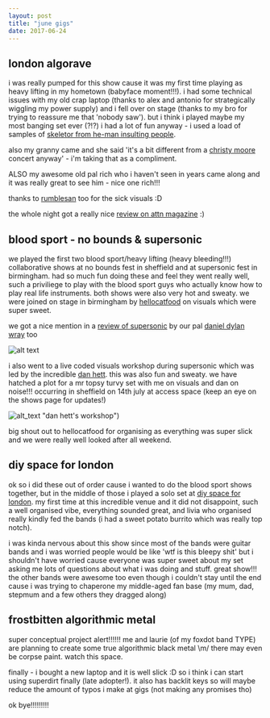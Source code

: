 ```yaml
---
layout: post
title: "june gigs"
date: 2017-06-24
---
```


## london algorave
i was really pumped for this show cause it was my first time playing as heavy lifting in my hometown (babyface moment!!!).  i had some technical issues with my old crap laptop (thanks to alex and antonio for strategically wiggling my power supply) and i fell over on stage (thanks to my bro for trying to reassure me that 'nobody saw').  but i think i played maybe my most banging set ever (?!?) i had a lot of fun anyway - i used a load of samples of <a href="https://www.youtube.com/watch?v=zloWEvRDhgI" target="_blank">skeletor from he-man insulting people</a>.

also my granny came and she said 'it's a bit different from a <a href="https://www.youtube.com/watch?v=cCd16mQO32M" target="_blank">christy moore</a> concert anyway' - i'm taking that as a compliment.

ALSO my awesome old pal rich who i haven't seen in years came along and it was really great to see him - nice one rich!!!

thanks to <a href="http://rumblesan.com/" target="_blank">rumblesan</a> too for the sick visuals :D

the whole night got a really nice <a href="http://www.attnmagazine.co.uk/performance/12025" target="_blank">review on attn magazine</a> :)

## blood sport - no bounds & supersonic
we played the first two blood sport/heavy lifting (heavy bleeding!!!) collaborative shows at no bounds fest in sheffield and at supersonic fest in birmingham.  had so much fun doing these and feel they went really well, such a priviliege to play with the blood sport guys who actually know how to play real life instruments.  both shows were also very hot and sweaty.  we were joined on stage in birmingham by <a href="http://www.hellocatfood.com/" target="_blank">hellocatfood</a> on visuals which were super sweet.

we got a nice mention in a <a href="http://www.independent.co.uk/arts-entertainment/music/reviews/supersonic-festival-birmingham-review-this-heat-jenny-hval-pictures-a7805171.html" target="_blank">review of supersonic</a> by our pal <a href="https://twitter.com/DanielDylanWray" target="_blank">daniel dylan wray</a> too

![alt text](https://s16.postimg.org/s2jpqxj3p/unnamed.jpg "pic of us at no bounds")

i also went to a live coded visuals workshop during supersonic which was led by the incredible <a href="https://danhett.com/" target="_blank">dan hett</a>.  this was also fun and sweaty.  we have hatched a plot for a mr topsy turvy set with me on visuals and dan on noise!!!  occurring in sheffield on 14th july at access space (keep an eye on the shows page for updates!)

![alt_text](https://s7.postimg.org/xyqx0o82z/dan_hett.jpg) "dan hett's workshop")

big shout out to hellocatfood for organising as everything was super slick and we were really well looked after all weekend.

## diy space for london
ok so i did these out of order cause i wanted to do the blood sport shows together, but in the middle of those i played a solo set at <a href="https://diyspaceforlondon.org/" target="_blank">diy space for london</a>.  my first time at this incredible venue and it did not disappoint, such a well organised vibe, everything sounded great, and livia who organised really kindly fed the bands (i had a sweet potato burrito which was really top notch).

i was kinda nervous about this show since most of the bands were guitar bands and i was worried people would be like 'wtf is this bleepy shit' but i shouldn't have worried cause everyone was super sweet about my set asking me lots of questions about what i was doing and stuff.  great show!!! the other bands were awesome too even though i couldn't stay until the end cause i was trying to chaperone my middle-aged fan base (my mum, dad, stepmum and a few others they dragged along)

## frostbitten algorithmic metal
super conceptual project alert!!!!!! me and laurie (of my foxdot band TYPE) are planning to create some true algorithmic black metal \m/ there may even be corpse paint. watch this space.

finally - i bought a new laptop and it is well slick :D so i think i can start using superdirt finally (late adopter!).  it also has backlit keys so will maybe reduce the amount of typos i make at gigs (not making any promises tho)

ok bye!!!!!!!!!
